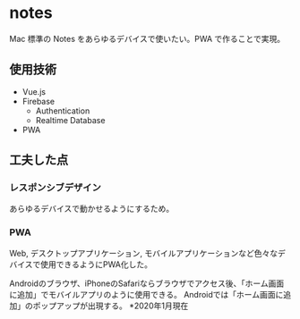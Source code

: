 # notes

Mac 標準の Notes をあらゆるデバイスで使いたい。PWA で作ることで実現。

## 使用技術
- Vue.js
- Firebase
  - Authentication
  - Realtime Database
- PWA

## 工夫した点
### レスポンシブデザイン
あらゆるデバイスで動かせるようにするため。

### PWA
Web, デスクトップアプリケーション, モバイルアプリケーションなど色々なデバイスで使用できるようにPWA化した。

Androidのブラウザ、iPhoneのSafariならブラウザでアクセス後、「ホーム画面に追加」でモバイルアプリのように使用できる。
Androidでは「ホーム画面に追加」のポップアップが出現する。
*2020年1月現在
